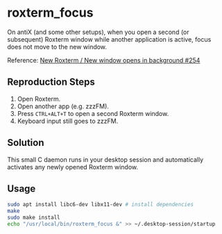 # roxterm_focus
On antiX (and some other setups), when you open a second (or subsequent) Roxterm window while another application is active, focus does not move to the new window.

Reference: [New Roxterm / New window opens in background #254](https://github.com/realh/roxterm/issues/254)

## Reproduction Steps
1. Open Roxterm.  
2. Open another app (e.g. zzzFM).  
3. Press `CTRL+ALT+T` to open a second Roxterm window.  
4. Keyboard input still goes to zzzFM.

## Solution
This small C daemon runs in your desktop session and automatically activates any newly opened Roxterm window.

## Usage
```bash
sudo apt install libc6-dev libx11-dev # install dependencies
make
sudo make install
echo "/usr/local/bin/roxterm_focus &" >> ~/.desktop-session/startup
